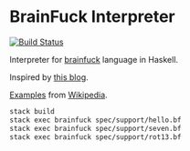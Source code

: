 # BrainFuck Interpreter

[![Build Status](https://travis-ci.org/tejasbubane/brainfuck-interpreter.svg?branch=master)](https://travis-ci.org/tejasbubane/brainfuck-interpreter)

Interpreter for [brainfuck](https://en.wikipedia.org/wiki/Brainfuck) language in Haskell.

Inspired by [this blog](https://github.com/quchen/articles/blob/master/write_yourself_a_brainfuck.md).

[Examples](spec/support) from [Wikipedia](https://en.wikipedia.org/wiki/Brainfuck).

```sh
stack build
stack exec brainfuck spec/support/hello.bf
stack exec brainfuck spec/support/seven.bf
stack exec brainfuck spec/support/rot13.bf
```
